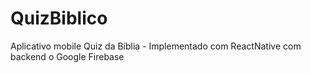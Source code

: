 # QuizBiblico
Aplicativo mobile Quiz da Bíblia - Implementado com ReactNative com backend o Google Firebase
